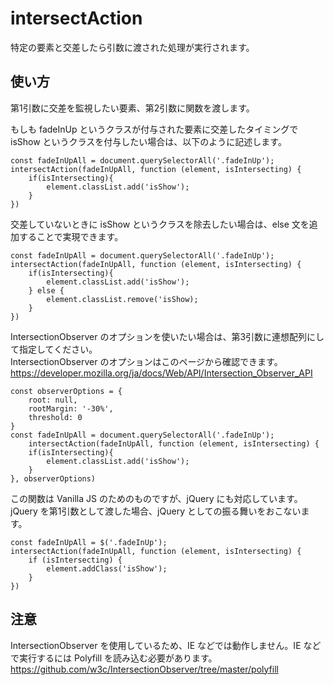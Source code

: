 # intersectAction
特定の要素と交差したら引数に渡された処理が実行されます。  

## 使い方
第1引数に交差を監視したい要素、第2引数に関数を渡します。  

もしも fadeInUp というクラスが付与された要素に交差したタイミングで isShow というクラスを付与したい場合は、以下のように記述します。  

	const fadeInUpAll = document.querySelectorAll('.fadeInUp');
	intersectAction(fadeInUpAll, function (element, isIntersecting) {
		if(isIntersecting){
			element.classList.add('isShow');
		}
	})

交差していないときに isShow というクラスを除去したい場合は、else 文を追加することで実現できます。

	const fadeInUpAll = document.querySelectorAll('.fadeInUp');
	intersectAction(fadeInUpAll, function (element, isIntersecting) {
		if(isIntersecting){
			element.classList.add('isShow');
		} else {
			element.classList.remove('isShow);
		}
	})

IntersectionObserver のオプションを使いたい場合は、第3引数に連想配列にして指定してください。  
IntersectionObserver のオプションはこのページから確認できます。
https://developer.mozilla.org/ja/docs/Web/API/Intersection_Observer_API

	const observerOptions = {
		root: null,
		rootMargin: '-30%',
		threshold: 0
	}
	const fadeInUpAll = document.querySelectorAll('.fadeInUp');
		intersectAction(fadeInUpAll, function (element, isIntersecting) {
		if(isIntersecting){
			element.classList.add('isShow');
		}
	}, observerOptions)

この関数は Vanilla JS のためのものですが、jQuery にも対応しています。  
jQuery を第1引数として渡した場合、jQuery としての振る舞いをおこないます。  

	const fadeInUpAll = $('.fadeInUp');
	intersectAction(fadeInUpAll, function (element, isIntersecting) {
		if (isIntersecting) {
			element.addClass('isShow');
		}
	})


## 注意
IntersectionObserver を使用しているため、IE などでは動作しません。IE などで実行するには Polyfill を読み込む必要があります。  
https://github.com/w3c/IntersectionObserver/tree/master/polyfill
